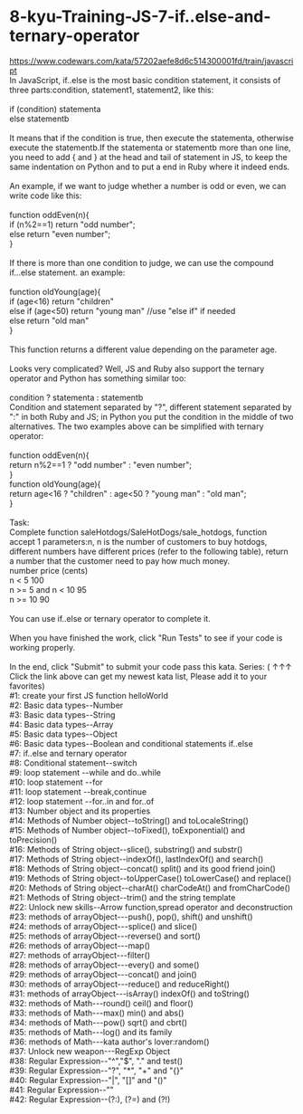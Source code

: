 # 8-kyu-Training-JS-7-if..else-and-ternary-operator
https://www.codewars.com/kata/57202aefe8d6c514300001fd/train/javascript
<br>
In JavaScript, if..else is the most basic condition statement, it consists of three parts:condition, statement1, statement2, like this:
<br><br>
if (condition) statementa
<br>
else           statementb
<br><br>
It means that if the condition is true, then execute the statementa, otherwise execute the statementb.If the statementa or statementb more than one line, you need to add { and } at the head and tail of statement in JS, to keep the same indentation on Python and to put a end in Ruby where it indeed ends.
<br><br>
An example, if we want to judge whether a number is odd or even, we can write code like this:
<br><br>
function oddEven(n){
<br>
  if (n%2==1) return "odd number";
<br>
  else        return "even number";
<br>
}
<br><br>
If there is more than one condition to judge, we can use the compound if...else statement. an example:
<br><br>
function oldYoung(age){
<br>
  if (age<16)      return "children"
<br>
  else if (age<50) return "young man"   //use "else if" if needed
<br>
  else             return "old man"
<br>
}
<br><br>
This function returns a different value depending on the parameter age.
<br><br>
Looks very complicated? Well, JS and Ruby also support the ternary operator and Python has something similar too:
<br><br>
condition ? statementa : statementb
<br>
Condition and statement separated by "?", different statement separated by ":" in both Ruby and JS; in Python you put the condition in the middle of two alternatives. The two examples above can be simplified with ternary operator:
<br><br>
function oddEven(n){
<br>
  return n%2==1 ? "odd number" : "even number";
<br>
}
<br>
function oldYoung(age){
<br>
  return age<16 ? "children" : age<50 ? "young man" : "old man";
<br>
}
<br><br>
Task:
<br>
Complete function saleHotdogs/SaleHotDogs/sale_hotdogs, function accept 1 parameters:n, n is the number of customers to buy hotdogs, different numbers have different prices (refer to the following table), return a number that the customer need to pay how much money.
<br>
number	price (cents)
<br>
n < 5	100
<br>
n >= 5 and n < 10	95
<br>
n >= 10	90
<br><br>
You can use if..else or ternary operator to complete it.
<br><br>
When you have finished the work, click "Run Tests" to see if your code is working properly.
<br><br>
In the end, click "Submit" to submit your code pass this kata.
Series:
( ↑↑↑ Click the link above can get my newest kata list, Please add it to your favorites)
<br>
#1: create your first JS function helloWorld
<br>
#2: Basic data types--Number
<br>
#3: Basic data types--String
<br>
#4: Basic data types--Array
<br>
#5: Basic data types--Object
<br>
#6: Basic data types--Boolean and conditional statements if..else
<br>
#7: if..else and ternary operator
<br>
#8: Conditional statement--switch
<br>
#9: loop statement --while and do..while
<br>
#10: loop statement --for
<br>
#11: loop statement --break,continue
<br>
#12: loop statement --for..in and for..of
<br>
#13: Number object and its properties
<br>
#14: Methods of Number object--toString() and toLocaleString()
<br>
#15: Methods of Number object--toFixed(), toExponential() and toPrecision()
<br>
#16: Methods of String object--slice(), substring() and substr()
<br>
#17: Methods of String object--indexOf(), lastIndexOf() and search()
<br>
#18: Methods of String object--concat() split() and its good friend join()
<br>
#19: Methods of String object--toUpperCase() toLowerCase() and replace()
<br>
#20: Methods of String object--charAt() charCodeAt() and fromCharCode()
<br>
#21: Methods of String object--trim() and the string template
<br>
#22: Unlock new skills--Arrow function,spread operator and deconstruction
<br>
#23: methods of arrayObject---push(), pop(), shift() and unshift()
<br>
#24: methods of arrayObject---splice() and slice()
<br>
#25: methods of arrayObject---reverse() and sort()
<br>
#26: methods of arrayObject---map()
<br>
#27: methods of arrayObject---filter()
<br>
#28: methods of arrayObject---every() and some()
<br>
#29: methods of arrayObject---concat() and join()
<br>
#30: methods of arrayObject---reduce() and reduceRight()
<br>
#31: methods of arrayObject---isArray() indexOf() and toString()
<br>
#32: methods of Math---round() ceil() and floor()
<br>
#33: methods of Math---max() min() and abs()
<br>
#34: methods of Math---pow() sqrt() and cbrt()
<br>
#35: methods of Math---log() and its family
<br>
#36: methods of Math---kata author's lover:random()
<br>
#37: Unlock new weapon---RegExp Object
<br>
#38: Regular Expression--"^","$", "." and test()
<br>
#39: Regular Expression--"?", "*", "+" and "{}"
<br>
#40: Regular Expression--"|", "[]" and "()"
<br>
#41: Regular Expression--""
<br>
#42: Regular Expression--(?:), (?=) and (?!)
<br>
